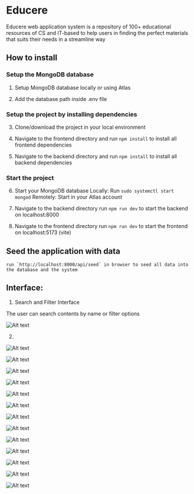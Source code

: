 # Educere

Educere web application system is a repository of 100+ educational resources of CS and IT-based to help users in finding the perfect materials that suits their needs in a streamline way

## How to install

### Setup the MongoDB database

1. Setup MongoDB database locally or using Atlas

2. Add the database path inside .env file

### Setup the project by installing dependencies

3. Clone/download the project in your local environment

4. Navigate to the frontend directory and
   run `npm install` to install all frontend dependencies

5. Navigate to the backend directory and
   run `npm install` to install all backend dependencies

### Start the project

6. Start your MongoDB database
   Locally: Run `sudo systemctl start mongod`
   Remotely: Start in your Atlas account

7. Navigate to the backend directory
   run `npm run dev` to start the backend on localhost:8000

8. Navigate to the frontend directory
   run `npm run dev` to start the frontend on localhost:5173 (vite)

## Seed the application with data

    run `http://localhost:8000/api/seed` in browser to seed all data into the database and the system

## Interface:

1. Search and Filter Interface

The user can search contents by name or filter options

![Alt text](pics/SearchPage.png)

2.

![Alt text](pics/Filters.png)

![Alt text](pics/SavePage.png)

![Alt text](pics/ContentPage.png)

![Alt text](pics/SubmissionPage.png)

![Alt text](pics/Dashboard1.png)

![Alt text](pics/Dashboard2.png)

![Alt text](pics/Dashboard3.png)

![Alt text](pics/ContentsPage.png)

![Alt text](pics/SubmissionPage.png)

![Alt text](pics/UsersPage.png)

![Alt text](pics/SignupPage.png)

![Alt text](pics/SigninPage.png)

![Alt text](pics/ProfilePage.png)
